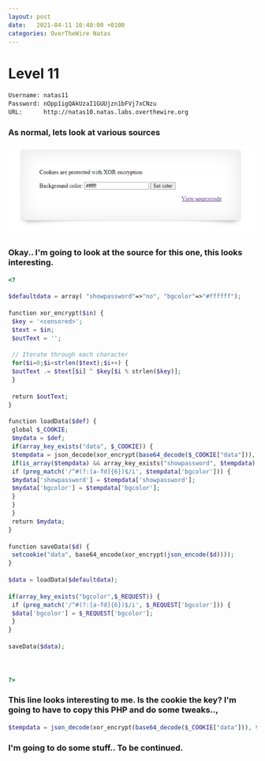 ```yaml
---
layout: post
date:   2021-04-11 10:40:00 +0100
categories: OverTheWire Natas
---
```


# Level 11

```bash
Username: natas11
Password: nOpp1igQAkUzaI1GUUjzn1bFVj7xCNzu
URL:      http://natas10.natas.labs.overthewire.org
```

### As normal, lets look at various sources

![](/assets/47.png)

### Okay.. I'm going to look at the source for this one, this looks interesting.

```php
<?  
  
$defaultdata = array( "showpassword"=>"no", "bgcolor"=>"#ffffff");  
  
function xor_encrypt($in) {  
 $key = '<censored>';  
 $text = $in;  
 $outText = '';  
  
 // Iterate through each character  
 for($i=0;$i<strlen($text);$i++) {  
 $outText .= $text[$i] ^ $key[$i % strlen($key)];  
 }  
  
 return $outText;  
}  
  
function loadData($def) {  
 global $_COOKIE;  
 $mydata = $def;  
 if(array_key_exists("data", $_COOKIE)) {  
 $tempdata = json_decode(xor_encrypt(base64_decode($_COOKIE["data"])), true);  
 if(is_array($tempdata) && array_key_exists("showpassword", $tempdata) && array_key_exists("bgcolor", $tempdata)) {  
 if (preg_match('/^#(?:[a-fd]{6})$/i', $tempdata['bgcolor'])) {  
 $mydata['showpassword'] = $tempdata['showpassword'];  
 $mydata['bgcolor'] = $tempdata['bgcolor'];  
 }  
 }  
 }  
 return $mydata;  
}  
  
function saveData($d) {  
 setcookie("data", base64_encode(xor_encrypt(json_encode($d))));  
}  
  
$data = loadData($defaultdata);  
  
if(array_key_exists("bgcolor",$_REQUEST)) {  
 if (preg_match('/^#(?:[a-fd]{6})$/i', $_REQUEST['bgcolor'])) {  
 $data['bgcolor'] = $_REQUEST['bgcolor'];  
 }  
}  
  
saveData($data);  
  
  
  
?>
```

### This line looks interesting to me. Is the cookie the key? I'm going to have to copy this PHP and do some tweaks..,

```php
$tempdata = json_decode(xor_encrypt(base64_decode($_COOKIE["data"])), true);  
```

### I'm going to do some stuff.. To be continued.



```
 
```

